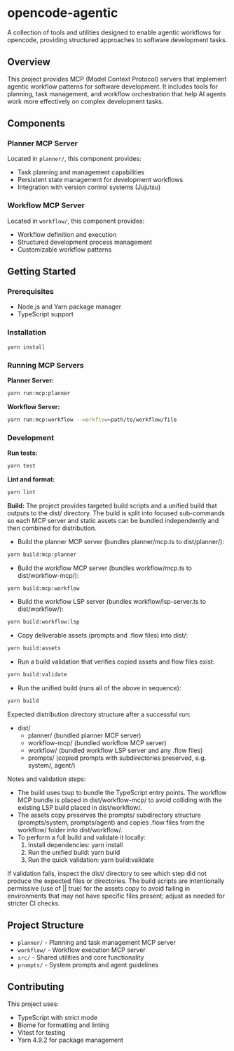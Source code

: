 # opencode-agentic

A collection of tools and utilities designed to enable agentic workflows for opencode, providing structured approaches to software development tasks.

## Overview

This project provides MCP (Model Context Protocol) servers that implement agentic workflow patterns for software development. It includes tools for planning, task management, and workflow orchestration that help AI agents work more effectively on complex development tasks.

## Components

### Planner MCP Server
Located in `planner/`, this component provides:
- Task planning and management capabilities
- Persistent state management for development workflows
- Integration with version control systems (Jujutsu)

### Workflow MCP Server  
Located in `workflow/`, this component provides:
- Workflow definition and execution
- Structured development process management
- Customizable workflow patterns

## Getting Started

### Prerequisites
- Node.js and Yarn package manager
- TypeScript support

### Installation
```bash
yarn install
```

### Running MCP Servers

**Planner Server:**
```bash
yarn run:mcp:planner
```

**Workflow Server:**
```bash
yarn run:mcp:workflow --workflow=path/to/workflow/file
```

### Development

**Run tests:**
```bash
yarn test
```

**Lint and format:**
```bash
yarn lint
```

**Build:**
The project provides targeted build scripts and a unified build that outputs to the dist/ directory. The build is split into focused sub-commands so each MCP server and static assets can be bundled independently and then combined for distribution.

- Build the planner MCP server (bundles planner/mcp.ts to dist/planner/):
```bash
yarn build:mcp:planner
```

- Build the workflow MCP server (bundles workflow/mcp.ts to dist/workflow-mcp/):
```bash
yarn build:mcp:workflow
```

- Build the workflow LSP server (bundles workflow/lsp-server.ts to dist/workflow/):
```bash
yarn build:workflow:lsp
```

- Copy deliverable assets (prompts and .flow files) into dist/:
```bash
yarn build:assets
```

- Run a build validation that verifies copied assets and flow files exist:
```bash
yarn build:validate
```

- Run the unified build (runs all of the above in sequence):
```bash
yarn build
```

Expected distribution directory structure after a successful run:

- dist/
  - planner/         (bundled planner MCP server)
  - workflow-mcp/    (bundled workflow MCP server)
  - workflow/        (bundled workflow LSP server and any .flow files)
  - prompts/         (copied prompts with subdirectories preserved, e.g. system/, agent/)

Notes and validation steps:
- The build uses tsup to bundle the TypeScript entry points. The workflow MCP bundle is placed in dist/workflow-mcp/ to avoid colliding with the existing LSP build placed in dist/workflow/.
- The assets copy preserves the prompts/ subdirectory structure (prompts/system, prompts/agent) and copies .flow files from the workflow/ folder into dist/workflow/.
- To perform a full build and validate it locally:
  1. Install dependencies: yarn install
  2. Run the unified build: yarn build
  3. Run the quick validation: yarn build:validate

If validation fails, inspect the dist/ directory to see which step did not produce the expected files or directories. The build scripts are intentionally permissive (use of || true) for the assets copy to avoid failing in environments that may not have specific files present; adjust as needed for stricter CI checks.

## Project Structure

- `planner/` - Planning and task management MCP server
- `workflow/` - Workflow execution MCP server  
- `src/` - Shared utilities and core functionality
- `prompts/` - System prompts and agent guidelines

## Contributing

This project uses:
- TypeScript with strict mode
- Biome for formatting and linting
- Vitest for testing
- Yarn 4.9.2 for package management

